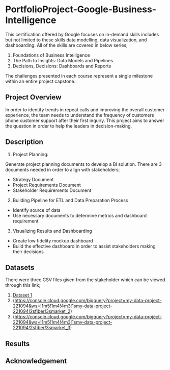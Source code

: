 # PortfolioProject-Google-Business-Intelligence

This certification offered by Google focuses on in-demand skills includes but not limited to these skills data modelling, data visualization, and dashboarding. All of the skills are covered in below series;

1. Foundations of Business Intelligence
2. The Path to Insights: Data Models and Pipelines
3. Decisions, Decisions: Dashboards and Reports

The challenges presented in each course represent a single milestone within an entire project capstone.

## Project Overview

In order to identify trends in repeat calls and improving the overall customer experience, the team needs to understand the frequency of customers phone customer support after their first inquiry. This project aims to answer the question in order to help the leaders in decision-making.

## Description
1. Project Planning:

Generate project planning documents to develop a BI solution.
There are 3 documents needed in order to align with stakeholders;

- Strategy Document
- Project Requirements Document
- Stakeholder Requirements Document

2. Building Pipeline for ETL and Data Preparation Process

- Identify source of data
- Use necessary documents to determine metrics and dashboard requirement

3. Visualizing Results and Dashboarding

- Create low fidelity mockup dashboard
- Build the effective dashboard in order to assist stakeholders making their decisions

## Datasets

There were three CSV files given from the stakeholder which can be viewed through this link; 
1. [Dataset 1](https://console.cloud.google.com/bigquery?project=my-data-project-221094&ws=!1m5!1m4!4m3!1smy-data-project-221094!2sfiber!3smarket_1)
2. (https://console.cloud.google.com/bigquery?project=my-data-project-221094&ws=!1m5!1m4!4m3!1smy-data-project-221094!2sfiber!3smarket_2)
3. (https://console.cloud.google.com/bigquery?project=my-data-project-221094&ws=!1m5!1m4!4m3!1smy-data-project-221094!2sfiber!3smarket_3)
## Results
## Acknowledgement
